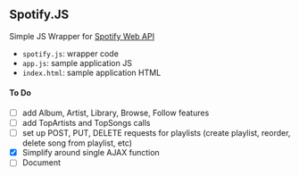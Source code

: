 ## Spotify.JS

Simple JS Wrapper for [Spotify Web API](https://developer.spotify.com/web-api/)

- `spotify.js`: wrapper code
- `app.js`: sample application JS
- `index.html`: sample application HTML

#### To Do
- [ ] add Album, Artist, Library, Browse, Follow features
- [ ] add TopArtists and TopSongs calls
- [ ] set up POST, PUT, DELETE requests for playlists (create playlist, reorder, delete song from playlist, etc)
- [x] Simplify around single AJAX function
- [ ] Document